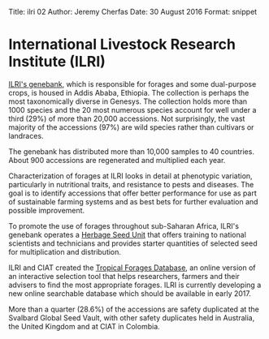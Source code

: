 Title: ilri 02 Author: Jeremy Cherfas Date: 30 August 2016 Format: snippet

# International Livestock Research Institute (ILRI)

[ILRI's genebank][ilri], which is responsible for forages and some dual-purpose crops, is housed in Addis Ababa, Ethiopia. The collection is perhaps the most taxonomically diverse in Genesys. The collection holds more than 1000 species and the 20 most numerous species account for well under a third (29%) of more than 20,000 accessions. Not surprisingly, the vast majority of the accessions (97%) are wild species rather than cultivars or landraces.

The genebank has distributed more than 10,000 samples to 40 countries. About 900 accessions are regenerated and multiplied each year.

Characterization of forages at ILRI looks in detail at phenotypic variation, particularly in nutritional traits, and resistance to pests and diseases. The goal is to identify accessions that offer better performance for use as part of sustainable farming systems and as best bets for further evaluation and possible improvement.

To promote the use of forages throughout sub-Saharan Africa, ILRI's genebank operates a [Herbage Seed Unit][ilri 2] that offers training to national scientists and technicians and provides starter quantities of selected seed for multiplication and distribution.

ILRI and CIAT created the [Tropical Forages Database][tropicalforages], an online version of an interactive selection tool that helps researchers, farmers and their advisers to find the most appropriate forages. ILRI is currently developing a new online searchable database which should be available in early 2017.

More than a quarter (28.6%) of the accessions are safety duplicated at the Svalbard Global Seed Vault, with other safety duplicates held in Australia, the United Kingdom and at CIAT in Colombia.

[ilri]: http://www.ilri.org/node/1750
[ilri 2]: http://www.ilri.org/node/1753
[tropicalforages]: http://www.tropicalforages.info
